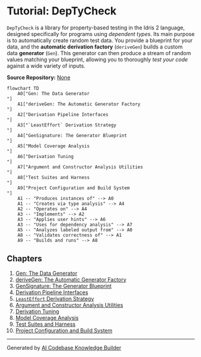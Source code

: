 # Tutorial: DepTyCheck

`DepTyCheck` is a library for property-based testing in the Idris 2 language, designed specifically for programs using *dependent types*. Its main purpose is to automatically create random test data. You provide a blueprint for your data, and the **automatic derivation factory** (`deriveGen`) builds a custom data **generator** (`Gen`). This generator can then produce a stream of random values matching your blueprint, allowing you to thoroughly *test your code* against a wide variety of inputs.


**Source Repository:** [None](None)

```mermaid
flowchart TD
    A0["Gen: The Data Generator
"]
    A1["deriveGen: The Automatic Generator Factory
"]
    A2["Derivation Pipeline Interfaces
"]
    A3["`LeastEffort` Derivation Strategy
"]
    A4["GenSignature: The Generator Blueprint
"]
    A5["Model Coverage Analysis
"]
    A6["Derivation Tuning
"]
    A7["Argument and Constructor Analysis Utilities
"]
    A8["Test Suites and Harness
"]
    A9["Project Configuration and Build System
"]
    A1 -- "Produces instances of" --> A0
    A1 -- "Creates via type analysis" --> A4
    A2 -- "Operates on" --> A4
    A3 -- "Implements" --> A2
    A3 -- "Applies user hints" --> A6
    A3 -- "Uses for dependency analysis" --> A7
    A5 -- "Analyzes labeled output from" --> A0
    A8 -- "Validates correctness of" --> A1
    A9 -- "Builds and runs" --> A8
```

## Chapters

1. [Gen: The Data Generator
](01_gen__the_data_generator_.md)
2. [deriveGen: The Automatic Generator Factory
](02_derivegen__the_automatic_generator_factory_.md)
3. [GenSignature: The Generator Blueprint
](03_gensignature__the_generator_blueprint_.md)
4. [Derivation Pipeline Interfaces
](04_derivation_pipeline_interfaces_.md)
5. [`LeastEffort` Derivation Strategy
](05__leasteffort__derivation_strategy_.md)
6. [Argument and Constructor Analysis Utilities
](06_argument_and_constructor_analysis_utilities_.md)
7. [Derivation Tuning
](07_derivation_tuning_.md)
8. [Model Coverage Analysis
](08_model_coverage_analysis_.md)
9. [Test Suites and Harness
](09_test_suites_and_harness_.md)
10. [Project Configuration and Build System
](10_project_configuration_and_build_system_.md)


---

Generated by [AI Codebase Knowledge Builder](https://github.com/The-Pocket/Tutorial-Codebase-Knowledge)